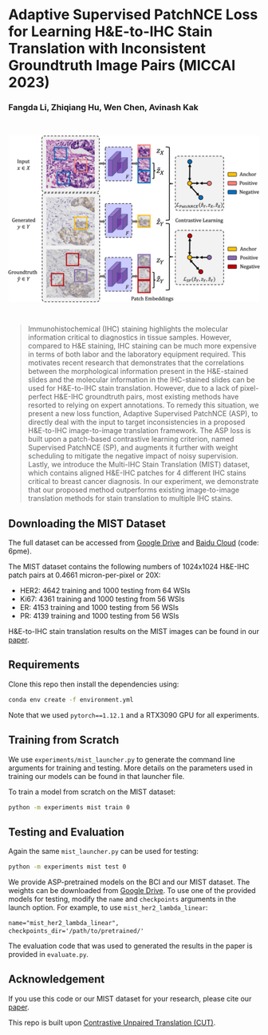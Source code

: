 # Adaptive Supervised PatchNCE Loss for Learning H&E-to-IHC Stain Translation with Inconsistent Groundtruth Image Pairs (MICCAI 2023)
### Fangda Li, Zhiqiang Hu, Wen Chen, Avinash Kak

<br>
<p align="center">
<img src="asp.png" align="center" width="600" >
</p>
<br>

> Immunohistochemical (IHC) staining highlights the molecular information critical to diagnostics in tissue samples. However, compared to H&E staining, IHC staining can be much more expensive in terms of both labor and the laboratory equipment required. This motivates recent research that demonstrates that the correlations between the morphological information present in the H&E-stained slides and the molecular information in the IHC-stained slides can be used for H&E-to-IHC stain translation. However, due to a lack of pixel-perfect H&E-IHC groundtruth pairs, most existing methods have resorted to relying on expert annotations. To remedy this situation, we present a new loss function, Adaptive Supervised PatchNCE (ASP), to directly deal with the input to target inconsistencies in a proposed H&E-to-IHC image-to-image translation framework. The ASP loss is built upon a patch-based contrastive learning criterion, named Supervised PatchNCE (SP), and augments it further with weight scheduling to mitigate the negative impact of noisy supervision. Lastly, we introduce the Multi-IHC Stain Translation (MIST) dataset, which contains aligned H&E-IHC patches for 4 different IHC stains critical to breast cancer diagnosis. In our experiment, we demonstrate that our proposed method outperforms existing image-to-image translation methods for stain translation to multiple IHC stains.

## Downloading the MIST Dataset
The full dataset can be accessed from [Google Drive](https://drive.google.com/drive/folders/146V99Zv1LzoHFYlXvSDhKmflIL-joo6p?usp=sharing) and [Baidu Cloud](https://pan.baidu.com/s/1wWlt6tUv4u8bMWU99dj-5g) (code: 6pme).

The MIST dataset contains the following numbers of 1024x1024 H&E-IHC patch pairs at 0.4661 micron-per-pixel or 20X:
- HER2: 4642 training and 1000 testing from 64 WSIs
- Ki67: 4361 training and 1000 testing from 56 WSIs
- ER: 4153 training and 1000 testing from 56 WSIs
- PR: 4139 training and 1000 testing from 56 WSIs

H&E-to-IHC stain translation results on the MIST images can be found in our [paper](https://arxiv.org/abs/2303.06193).

## Requirements
Clone this repo then install the dependencies using:
```bash
conda env create -f environment.yml
```
Note that we used `pytorch==1.12.1` and a RTX3090 GPU for all experiments.

## Training from Scratch
We use `experiments/mist_launcher.py` to generate the command line arguments for training and testing. More details on the parameters used in training our models can be found in that launcher file.

To train a model from scratch on the MIST dataset:
```bash
python -m experiments mist train 0
```

## Testing and Evaluation
Again the same `mist_launcher.py` can be used for testing:
```bash
python -m experiments mist test 0
```

We provide ASP-pretrained models on the BCI and our MIST dataset.
The weights can be downloaded from [Google Drive](https://drive.google.com/drive/folders/11a3_4cyQY1bgBiRKnqtM7JGis5CPoVM6?usp=share_link).
To use one of the provided models for testing, modify the `name` and `checkpoints` arguments in the launch option. 
For example, to use `mist_her2_lambda_linear`:
```
name="mist_her2_lambda_linear",
checkpoints_dir='/path/to/pretrained/'
```

The evaluation code that was used to generated the results in the paper is provided in `evaluate.py`.

## Acknowledgement
If you use this code or our MIST dataset for your research, please cite our [paper](https://arxiv.org/abs/2303.06193).

This repo is built upon [Contrastive Unpaired Translation (CUT)](https://github.com/taesungp/contrastive-unpaired-translation).
